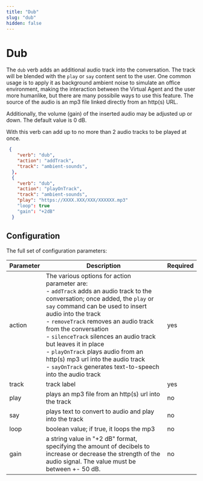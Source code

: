 ```yaml
---
title: "Dub"
slug: "dub"
hidden: false
---
```


# Dub

The `dub` verb adds an additional audio track into the conversation. The track will be blended with the `play` or `say` content sent to the user. One common usage is to apply it as background ambient noise to simulate an office environment, making the interaction between the Virtual Agent and the user more humanlike, but there are many possibile ways to use this feature. The source of the audio is an mp3 file linked directly from an http(s) URL.

Additionally, the volume (gain) of the inserted audio may be adjusted up or down. The default value is 0 dB.

With this verb can add up to no more than 2 audio tracks to be played at once.

```json
 {
    "verb": "dub",
    "action": "addTrack",
    "track": "ambient-sounds",
  },
  {
    "verb": "dub",
    "action": "playOnTrack",
    "track": "ambient-sounds",
    "play": "https://XXXX.XXX/XXX/XXXXXX.mp3"
    "loop": true
    "gain": "+2dB"
  }
```

## Configuration

The full set of configuration parameters:

| Parameter | Description                                                                                                                                                                                                                                                                                                                                                                                                                                                                                   | Required |
|-----------|-----------------------------------------------------------------------------------------------------------------------------------------------------------------------------------------------------------------------------------------------------------------------------------------------------------------------------------------------------------------------------------------------------------------------------------------------------------------------------------------------|----------|
| action    | The various options for action parameter are: <br> - `addTrack` adds an audio track to the conversation; once added, the `play` or `say` command can be used to insert audio into the track <br> - `removeTrack` removes an audio track from the conversation <br> - `silenceTrack` silences an audio track but leaves it in place <br> - `playOnTrack` plays audio from an http(s) mp3 url into the audio track <br> - `sayOnTrack` generates text-to-speech into the audio track            | yes      |
| track     | track label                                                                                                                                                                                                                                                                                                                                                                                                                                                                                   | yes      |
| play      | plays an mp3 file from an http(s) url into the track                                                                                                                                                                                                                                                                                                                                                                                                                                          | no       |
| say       | plays text to convert to audio and play into the track                                                                                                                                                                                                                                                                                                                                                                                                                                        | no       |
| loop      | boolean value; if true, it loops the mp3                                                                                                                                                                                                                                                                                                                                                                                                                                                      | no       |
| gain      | a string value in "+2 dB" format, specifying the amount of decibels to increase or decrease the strength of the audio signal. The value must be between +- 50 dB.                                                                                                                                                                                                                                                                                                                          | no       |